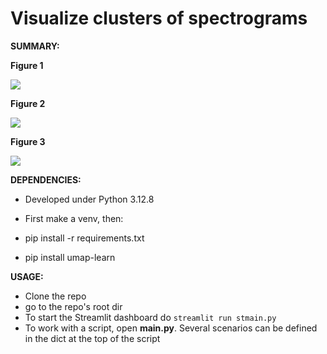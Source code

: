 # Visualize clusters of spectrograms 

**SUMMARY:**

**Figure 1**

![](./pics/figure01.png)

**Figure 2**

![](./pics/figure02.png)

**Figure 3**

![](./pics/figure03.png)

**DEPENDENCIES:**
* Developed under Python 3.12.8
* First make a venv, then:
* pip install -r requirements.txt


* pip install umap-learn

**USAGE:**
* Clone the repo
* go to the repo's root dir
* To start the Streamlit dashboard do ```streamlit run stmain.py```
* To work with a script, open **main.py**. Several scenarios can be defined in the dict at the top of the script



